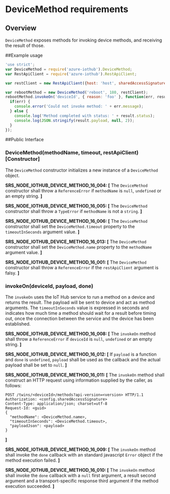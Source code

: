 # DeviceMethod requirements

## Overview
`DeviceMethod` exposes methods for invoking device methods, and receiving the result of those.

##Example usage
```js
'use strict';
var DeviceMethod = require('azure-iothub').DeviceMethod;
var RestApiClient = require('azure-iothub').RestApiClient;

var restClient = new RestApiClient({host: 'host', sharedAccessSignature: 'sharedAccessSignature'});

var rebootMethod = new DeviceMethod('reboot', 180, restClient);
rebootMethod.invokeOn('deviceId', { reason: 'foo' }, function(err, result, response) {
  if(err) {
    console.error('Could not invoke method: ' + err.message);
  } else {
    console.log('Method completed with status: ' + result.status);
    console.log(JSON.stringify(result.payload, null, 2));
  }
});
```

##Public Interface

### DeviceMethod(methodName, timeout, restApiClient) [Constructor]
The `DeviceMethod` constructor initializes a new instance of a `DeviceMethod` object.

**SRS_NODE_IOTHUB_DEVICE_METHOD_16_004: [** The `DeviceMethod` constructor shall throw a `ReferenceError` if `methodName` is `null`, `undefined` or an empty string. **]**  

**SRS_NODE_IOTHUB_DEVICE_METHOD_16_005: [** The `DeviceMethod` constructor shall throw a `TypeError` if `methodName` is not a `string`. **]**  

**SRS_NODE_IOTHUB_DEVICE_METHOD_16_006: [** The `DeviceMethod` constructor shall set the `DeviceMethod.timeout` property to the `timeoutInSeconds` argument value. **]**  

**SRS_NODE_IOTHUB_DEVICE_METHOD_16_013: [** The `DeviceMethod` constructor shall set the `DeviceMethod.name` property to the `methodName` argument value. **]**  

**SRS_NODE_IOTHUB_DEVICE_METHOD_16_001: [** The `DeviceMethod` constructor shall throw a `ReferenceError` if the `restApiClient` argument is falsy. **]**  

### invokeOn(deviceId, payload, done)
The `invokeOn` uses the IoT Hub service to run a method on a device and returns the result. The payload will be sent to device and act as method arguments. The `timeoutInSeconds` value
is expressed in seconds and indicates how much time a method should wait for a result before timing out, once the connection between the service and the device has been established.

**SRS_NODE_IOTHUB_DEVICE_METHOD_16_008: [** The `invokeOn` method shall throw a `ReferenceError` if `deviceId` is `null`, `undefined` or an empty string. **]**  

**SRS_NODE_IOTHUB_DEVICE_METHOD_16_012: [** If `payload` is a function and `done` is `undefined`, `payload` shall be used as the callback and the actual payload shall be set to `null`. **]**  

**SRS_NODE_IOTHUB_DEVICE_METHOD_16_011: [** The `invokeOn` method shall construct an HTTP request using information supplied by the caller, as follows:
```
POST /twins/<deviceId>/methods?api-version=<version> HTTP/1.1
Authorization: <config.sharedAccessSignature> 
Content-Type: application/json; charset=utf-8
Request-Id: <guid>
{
  "methodName": <DeviceMethod.name>,
  "timeoutInSeconds": <DeviceMethod.timeout>,
  "payloadJson": <payload>
}
```
**]**  

**SRS_NODE_IOTHUB_DEVICE_METHOD_16_009: [** The `invokeOn` method shall invoke the `done` callback with an standard javascript `Error` object if the method execution failed. **]**  

**SRS_NODE_IOTHUB_DEVICE_METHOD_16_010: [** The `invokeOn` method shall invoke the `done` callback with a `null` first argument, a result second argument and a transport-specific response third argument if the method execution succeeded. **]**
